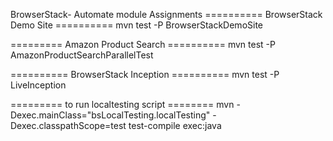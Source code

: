 BrowserStack- Automate module Assignments
========== BrowserStack Demo Site ==========
mvn test -P BrowserStackDemoSite

========= Amazon Product Search ==========
mvn test -P AmazonProductSearchParallelTest

========== BrowserStack Inception ==========
 mvn test -P LiveInception

========= to run localtesting script ========
mvn -Dexec.mainClass="bsLocalTesting.localTesting" -Dexec.classpathScope=test test-compile exec:java